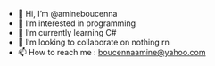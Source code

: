- 👋 Hi, I’m @amineboucenna
- 👀 I’m interested in programming
- 🌱 I’m currently learning C#
- 💞️ I’m looking to collaborate on nothing rn
- 📫 How to reach me : boucennaamine@yahoo.com

<!---
amineboucenna/amineboucenna is a ✨ special ✨ repository because its `README.md` (this file) appears on your GitHub profile.
You can click the Preview link to take a look at your changes.
--->
